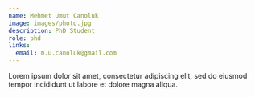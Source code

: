 ```yaml
---
name: Mehmet Umut Canoluk
image: images/photo.jpg
description: PhD Student
role: phd
links:
  email: m.u.canoluk@gmail.com
---
```


Lorem ipsum dolor sit amet, consectetur adipiscing elit, sed do eiusmod tempor incididunt ut labore et dolore magna aliqua.

